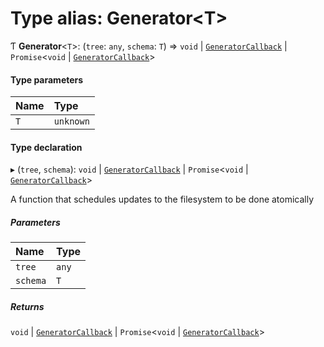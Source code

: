 # Type alias: Generator\<T\>

Ƭ **Generator**\<`T`\>: (`tree`: `any`, `schema`: `T`) => `void` \| [`GeneratorCallback`](../../devkit/documents/GeneratorCallback) \| `Promise`\<`void` \| [`GeneratorCallback`](../../devkit/documents/GeneratorCallback)\>

#### Type parameters

| Name | Type      |
| :--- | :-------- |
| `T`  | `unknown` |

#### Type declaration

▸ (`tree`, `schema`): `void` \| [`GeneratorCallback`](../../devkit/documents/GeneratorCallback) \| `Promise`\<`void` \| [`GeneratorCallback`](../../devkit/documents/GeneratorCallback)\>

A function that schedules updates to the filesystem to be done atomically

##### Parameters

| Name     | Type  |
| :------- | :---- |
| `tree`   | `any` |
| `schema` | `T`   |

##### Returns

`void` \| [`GeneratorCallback`](../../devkit/documents/GeneratorCallback) \| `Promise`\<`void` \| [`GeneratorCallback`](../../devkit/documents/GeneratorCallback)\>
